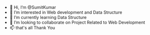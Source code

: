 - 👋 Hi, I’m @SumitKumar
- 👀 I’m interested in Web development and Data Structure 
- 🌱 I’m currently learning Data Structure
- 💞️ I’m looking to collaborate on Project Related to Web Development 
- 📫 that's all Thank You

<!---
Sumitkumar78/Sumitkumar78 is a ✨ special ✨ repository because its `README.md` (this file) appears on your GitHub profile.
You can click the Preview link to take a look at your changes.
--->

